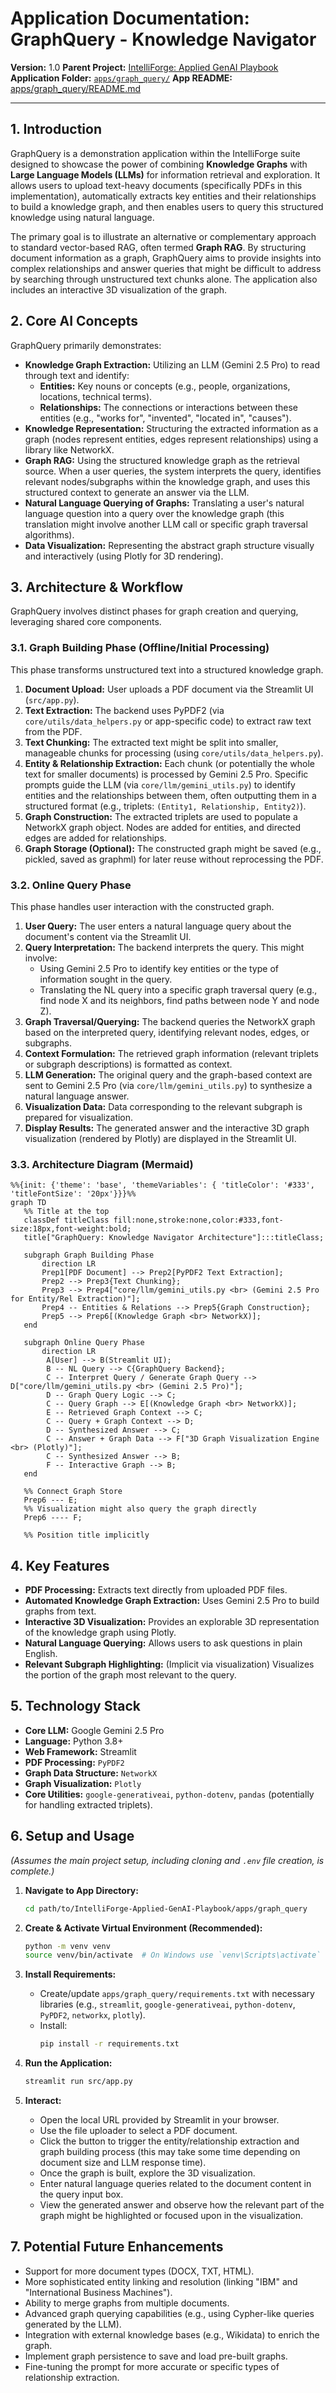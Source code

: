 # Application Documentation: GraphQuery - Knowledge Navigator

**Version:** 1.0
**Parent Project:** [IntelliForge: Applied GenAI Playbook](../overview.md)
**Application Folder:** [`apps/graph_query/`](../../apps/graph_query/)
**App README:** [apps/graph_query/README.md](../../apps/graph_query/README.md)

---

## 1. Introduction

GraphQuery is a demonstration application within the IntelliForge suite designed to showcase the power of combining **Knowledge Graphs** with **Large Language Models (LLMs)** for information retrieval and exploration. It allows users to upload text-heavy documents (specifically PDFs in this implementation), automatically extracts key entities and their relationships to build a knowledge graph, and then enables users to query this structured knowledge using natural language.

The primary goal is to illustrate an alternative or complementary approach to standard vector-based RAG, often termed **Graph RAG**. By structuring document information as a graph, GraphQuery aims to provide insights into complex relationships and answer queries that might be difficult to address by searching through unstructured text chunks alone. The application also includes an interactive 3D visualization of the graph.

## 2. Core AI Concepts

GraphQuery primarily demonstrates:

* **Knowledge Graph Extraction:** Utilizing an LLM (Gemini 2.5 Pro) to read through text and identify:
  * **Entities:** Key nouns or concepts (e.g., people, organizations, locations, technical terms).
  * **Relationships:** The connections or interactions between these entities (e.g., "works for", "invented", "located in", "causes").
* **Knowledge Representation:** Structuring the extracted information as a graph (nodes represent entities, edges represent relationships) using a library like NetworkX.
* **Graph RAG:** Using the structured knowledge graph as the retrieval source. When a user queries, the system interprets the query, identifies relevant nodes/subgraphs within the knowledge graph, and uses this structured context to generate an answer via the LLM.
* **Natural Language Querying of Graphs:** Translating a user's natural language question into a query over the knowledge graph (this translation might involve another LLM call or specific graph traversal algorithms).
* **Data Visualization:** Representing the abstract graph structure visually and interactively (using Plotly for 3D rendering).

## 3. Architecture & Workflow

GraphQuery involves distinct phases for graph creation and querying, leveraging shared core components.

### 3.1. Graph Building Phase (Offline/Initial Processing)

This phase transforms unstructured text into a structured knowledge graph.

1. **Document Upload:** User uploads a PDF document via the Streamlit UI (`src/app.py`).
2. **Text Extraction:** The backend uses PyPDF2 (via `core/utils/data_helpers.py` or app-specific code) to extract raw text from the PDF.
3. **Text Chunking:** The extracted text might be split into smaller, manageable chunks for processing (using `core/utils/data_helpers.py`).
4. **Entity & Relationship Extraction:** Each chunk (or potentially the whole text for smaller documents) is processed by Gemini 2.5 Pro. Specific prompts guide the LLM (via `core/llm/gemini_utils.py`) to identify entities and the relationships between them, often outputting them in a structured format (e.g., triplets: `(Entity1, Relationship, Entity2)`).
5. **Graph Construction:** The extracted triplets are used to populate a NetworkX graph object. Nodes are added for entities, and directed edges are added for relationships.
6. **Graph Storage (Optional):** The constructed graph might be saved (e.g., pickled, saved as graphml) for later reuse without reprocessing the PDF.

### 3.2. Online Query Phase

This phase handles user interaction with the constructed graph.

1. **User Query:** The user enters a natural language query about the document's content via the Streamlit UI.
2. **Query Interpretation:** The backend interprets the query. This might involve:
    * Using Gemini 2.5 Pro to identify key entities or the type of information sought in the query.
    * Translating the NL query into a specific graph traversal query (e.g., find node X and its neighbors, find paths between node Y and node Z).
3. **Graph Traversal/Querying:** The backend queries the NetworkX graph based on the interpreted query, identifying relevant nodes, edges, or subgraphs.
4. **Context Formulation:** The retrieved graph information (relevant triplets or subgraph descriptions) is formatted as context.
5. **LLM Generation:** The original query and the graph-based context are sent to Gemini 2.5 Pro (via `core/llm/gemini_utils.py`) to synthesize a natural language answer.
6. **Visualization Data:** Data corresponding to the relevant subgraph is prepared for visualization.
7. **Display Results:** The generated answer and the interactive 3D graph visualization (rendered by Plotly) are displayed in the Streamlit UI.

### 3.3. Architecture Diagram (Mermaid)

```mermaid
%%{init: {'theme': 'base', 'themeVariables': { 'titleColor': '#333', 'titleFontSize': '20px'}}}%%
graph TD
   %% Title at the top
   classDef titleClass fill:none,stroke:none,color:#333,font-size:18px,font-weight:bold;
   title["GraphQuery: Knowledge Navigator Architecture"]:::titleClass;

   subgraph Graph Building Phase
       direction LR
       Prep1[PDF Document] --> Prep2[PyPDF2 Text Extraction];
       Prep2 --> Prep3{Text Chunking};
       Prep3 --> Prep4["core/llm/gemini_utils.py <br> (Gemini 2.5 Pro for Entity/Rel Extraction)"];
       Prep4 -- Entities & Relations --> Prep5{Graph Construction};
       Prep5 --> Prep6[(Knowledge Graph <br> NetworkX)];
   end

   subgraph Online Query Phase
       direction LR
        A[User] --> B(Streamlit UI);
        B -- NL Query --> C{GraphQuery Backend};
        C -- Interpret Query / Generate Graph Query --> D["core/llm/gemini_utils.py <br> (Gemini 2.5 Pro)"];
        D -- Graph Query Logic --> C;
        C -- Query Graph --> E[(Knowledge Graph <br> NetworkX)];
        E -- Retrieved Graph Context --> C;
        C -- Query + Graph Context --> D;
        D -- Synthesized Answer --> C;
        C -- Answer + Graph Data --> F["3D Graph Visualization Engine <br> (Plotly)"];
        C -- Synthesized Answer --> B;
        F -- Interactive Graph --> B;
   end

   %% Connect Graph Store
   Prep6 --- E;
   %% Visualization might also query the graph directly
   Prep6 ---- F;

   %% Position title implicitly
```

## 4. Key Features

* **PDF Processing:** Extracts text directly from uploaded PDF files.
* **Automated Knowledge Graph Extraction:** Uses Gemini 2.5 Pro to build graphs from text.
* **Interactive 3D Visualization:** Provides an explorable 3D representation of the knowledge graph using Plotly.
* **Natural Language Querying:** Allows users to ask questions in plain English.
* **Relevant Subgraph Highlighting:** (Implicit via visualization) Visualizes the portion of the graph most relevant to the query.

## 5. Technology Stack

* **Core LLM:** Google Gemini 2.5 Pro
* **Language:** Python 3.8+
* **Web Framework:** Streamlit
* **PDF Processing:** `PyPDF2`
* **Graph Data Structure:** `NetworkX`
* **Graph Visualization:** `Plotly`
* **Core Utilities:** `google-generativeai`, `python-dotenv`, `pandas` (potentially for handling extracted triplets).

## 6. Setup and Usage

*(Assumes the main project setup, including cloning and `.env` file creation, is complete.)*

1. **Navigate to App Directory:**
    ```bash
    cd path/to/IntelliForge-Applied-GenAI-Playbook/apps/graph_query
    ```

2. **Create & Activate Virtual Environment (Recommended):**
    ```bash
    python -m venv venv
    source venv/bin/activate  # On Windows use `venv\Scripts\activate`
    ```

3. **Install Requirements:**
    * Create/update `apps/graph_query/requirements.txt` with necessary libraries (e.g., `streamlit`, `google-generativeai`, `python-dotenv`, `PyPDF2`, `networkx`, `plotly`).
    * Install:
        ```bash
        pip install -r requirements.txt
        ```

4. **Run the Application:**
    ```bash
    streamlit run src/app.py
    ```
5. **Interact:**
    * Open the local URL provided by Streamlit in your browser.
    * Use the file uploader to select a PDF document.
    * Click the button to trigger the entity/relationship extraction and graph building process (this may take some time depending on document size and LLM response time).
    * Once the graph is built, explore the 3D visualization.
    * Enter natural language queries related to the document content in the query input box.
    * View the generated answer and observe how the relevant part of the graph might be highlighted or focused upon in the visualization.

## 7. Potential Future Enhancements

* Support for more document types (DOCX, TXT, HTML).
* More sophisticated entity linking and resolution (linking "IBM" and "International Business Machines").
* Ability to merge graphs from multiple documents.
* Advanced graph querying capabilities (e.g., using Cypher-like queries generated by the LLM).
* Integration with external knowledge bases (e.g., Wikidata) to enrich the graph.
* Implement graph persistence to save and load pre-built graphs.
* Fine-tuning the prompt for more accurate or specific types of relationship extraction.

